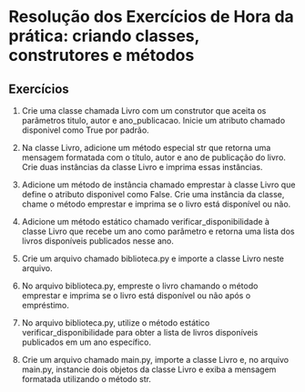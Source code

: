 # Resolução dos Exercícios de Hora da prática: criando classes, construtores e métodos

## Exercícios

1. Crie uma classe chamada Livro com um construtor que aceita os parâmetros titulo, autor e ano_publicacao. Inicie um atributo chamado disponivel como True por padrão.

2. Na classe Livro, adicione um método especial str que retorna uma mensagem formatada com o título, autor e ano de publicação do livro. Crie duas instâncias da classe Livro e imprima essas instâncias.

3. Adicione um método de instância chamado emprestar à classe Livro que define o atributo disponivel como False. Crie uma instância da classe, chame o método emprestar e imprima se o livro está disponível ou não.

4. Adicione um método estático chamado verificar_disponibilidade à classe Livro que recebe um ano como parâmetro e retorna uma lista dos livros disponíveis publicados nesse ano.

5. Crie um arquivo chamado biblioteca.py e importe a classe Livro neste arquivo.

6. No arquivo biblioteca.py, empreste o livro chamando o método emprestar e imprima se o livro está disponível ou não após o empréstimo.

7. No arquivo biblioteca.py, utilize o método estático verificar_disponibilidade para obter a lista de livros disponíveis publicados em um ano específico.

8. Crie um arquivo chamado main.py, importe a classe Livro e, no arquivo main.py, instancie dois objetos da classe Livro e exiba a mensagem formatada utilizando o método str.
